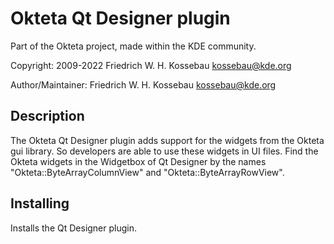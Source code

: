 Okteta Qt Designer plugin
=========================
Part of the Okteta project, made within the KDE community.

Copyright: 2009-2022 Friedrich W. H. Kossebau <kossebau@kde.org>

Author/Maintainer: Friedrich W. H. Kossebau <kossebau@kde.org>


Description
-----------
The Okteta Qt Designer plugin adds support for the widgets from the Okteta gui library.
So developers are able to use these widgets in UI files.
Find the Okteta widgets in the Widgetbox of Qt Designer by the names
"Okteta::ByteArrayColumnView" and "Okteta::ByteArrayRowView".


Installing
----------
Installs the Qt Designer plugin.
